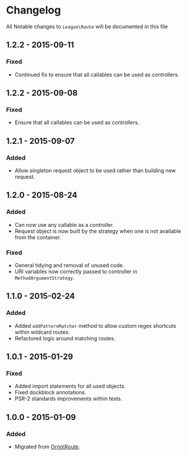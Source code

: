 # Changelog

All Notable changes to `League\Route` will be documented in this file

## 1.2.2 - 2015-09-11

### Fixed
- Continued fix to ensure that all callables can be used as controllers.

## 1.2.2 - 2015-09-08

### Fixed
- Ensure that all callables can be used as controllers.

## 1.2.1 - 2015-09-07

### Added
- Allow singleton request object to be used rather than building new request.

## 1.2.0 - 2015-08-24

### Added
- Can now use any callable as a controller.
- Request object is now built by the strategy when one is not available from the container.

### Fixed
- General tidying and removal of unused code.
- URI variables now correctly passed to controller in `MethodArgumentStrategy`.

## 1.1.0 - 2015-02-24

### Added
- Added `addPatternMatcher` method to allow custom regex shortcuts within wildcard routes.
- Refactored logic around matching routes.

## 1.0.1 - 2015-01-29

### Fixed
- Added import statements for all used objects.
- Fixed dockblock annotations.
- PSR-2 standards improvements within tests.

## 1.0.0 - 2015-01-09

### Added
- Migrated from [Orno\Route](https://github.com/orno/route).
